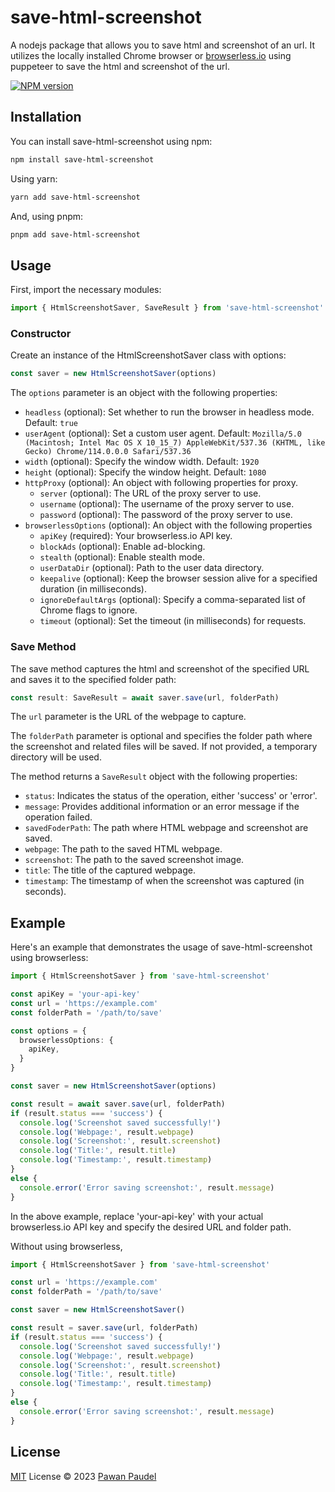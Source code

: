 # save-html-screenshot

A nodejs package that allows you to save html and screenshot of an url. It utilizes the locally installed Chrome browser or [browserless.io](https://browserless.io) using puppeteer to save the html and screenshot of the url.

[![NPM version](https://img.shields.io/npm/v/save-html-screenshot?color=green&label=version)](https://www.npmjs.com/package/save-html-screenshot)

## Installation

You can install save-html-screenshot using npm:

```sh
npm install save-html-screenshot 
```

Using yarn:

```sh
yarn add save-html-screenshot 
```

And, using pnpm:

```sh
pnpm add save-html-screenshot 
```

## Usage

First, import the necessary modules:

```ts
import { HtmlScreenshotSaver, SaveResult } from 'save-html-screenshot'
```

### Constructor

Create an instance of the HtmlScreenshotSaver class with options:

```ts
const saver = new HtmlScreenshotSaver(options)
```

The `options` parameter is an object with the following properties:

- `headless` (optional): Set whether to run the browser in headless mode. Default: `true`
- `userAgent` (optional): Set a custom user agent. Default: `Mozilla/5.0 (Macintosh; Intel Mac OS X 10_15_7) AppleWebKit/537.36 (KHTML, like Gecko) Chrome/114.0.0.0 Safari/537.36`
- `width` (optional): Specify the window width. Default: `1920`
- `height` (optional): Specify the window height. Default: `1080`
- `httpProxy` (optional): An object with following properties for proxy.
  - `server` (optional): The URL of the proxy server to use.
  - `username` (optional): The username of the proxy server to use.
  - `password` (optional): The password of the proxy server to use.
- `browserlessOptions` (optional): An object with the following properties
  - `apiKey` (required): Your browserless.io API key.
  - `blockAds` (optional): Enable ad-blocking.
  - `stealth` (optional): Enable stealth mode.
  - `userDataDir` (optional): Path to the user data directory.
  - `keepalive` (optional): Keep the browser session alive for a specified duration (in milliseconds).
  - `ignoreDefaultArgs` (optional): Specify a comma-separated list of Chrome flags to ignore.
  - `timeout` (optional): Set the timeout (in milliseconds) for requests.

### Save Method

The save method captures the html and screenshot of the specified URL and saves it to the specified folder path:

```ts
const result: SaveResult = await saver.save(url, folderPath)
```

The `url` parameter is the URL of the webpage to capture.

The `folderPath` parameter is optional and specifies the folder path where the screenshot and related files will be saved. If not provided, a temporary directory will be used.

The method returns a `SaveResult` object with the following properties:

- `status`: Indicates the status of the operation, either 'success' or 'error'.
- `message`: Provides additional information or an error message if the operation failed.
- `savedFoderPath`: The path where HTML webpage and screenshot are saved.
- `webpage`: The path to the saved HTML webpage.
- `screenshot`: The path to the saved screenshot image.
- `title`: The title of the captured webpage.
- `timestamp`: The timestamp of when the screenshot was captured (in seconds).

## Example

Here's an example that demonstrates the usage of save-html-screenshot using browserless:

```ts
import { HtmlScreenshotSaver } from 'save-html-screenshot'

const apiKey = 'your-api-key'
const url = 'https://example.com'
const folderPath = '/path/to/save'

const options = {
  browserlessOptions: {
    apiKey,
  }
}

const saver = new HtmlScreenshotSaver(options)

const result = await saver.save(url, folderPath)
if (result.status === 'success') {
  console.log('Screenshot saved successfully!')
  console.log('Webpage:', result.webpage)
  console.log('Screenshot:', result.screenshot)
  console.log('Title:', result.title)
  console.log('Timestamp:', result.timestamp)
}
else {
  console.error('Error saving screenshot:', result.message)
}
```

In the above example, replace 'your-api-key' with your actual browserless.io API key and specify the desired URL and folder path.

Without using browserless,

```ts
import { HtmlScreenshotSaver } from 'save-html-screenshot'

const url = 'https://example.com'
const folderPath = '/path/to/save'

const saver = new HtmlScreenshotSaver()

const result = saver.save(url, folderPath)
if (result.status === 'success') {
  console.log('Screenshot saved successfully!')
  console.log('Webpage:', result.webpage)
  console.log('Screenshot:', result.screenshot)
  console.log('Title:', result.title)
  console.log('Timestamp:', result.timestamp)
}
else {
  console.error('Error saving screenshot:', result.message)
}
```

## License

[MIT](./LICENSE) License © 2023 [Pawan Paudel](https://github.com/pawanpaudel93)
